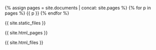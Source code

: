 {% assign pages = site.documents | concat: site.pages %}
{% for p in pages %}
  {{ p }}
{% endfor %}


{{ site.static_files }}

{{ site.html_pages }}

{{ site.html_files }}
